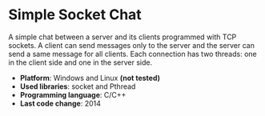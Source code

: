 # Simple Socket Chat

A simple chat between a server and its clients programmed with TCP sockets.
A client can send messages only to the server and the server can send a same message for all clients.
Each connection has two threads: one in the client side and one in the server side.

- __Platform__: Windows and Linux __(not tested)__
- __Used libraries__: socket and Pthread
- __Programming language__: C/C++
- __Last code change__: 2014
